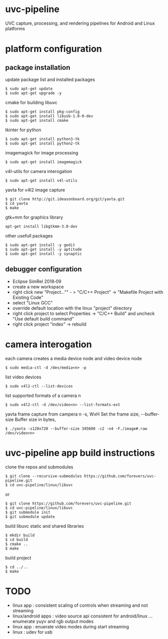 # uvc-pipeline
UVC capture, processing, and rendering pipelines for Android and Linux platforms

# platform configuration

## package installation
update package list and installed packages
```console
$ sudo apt-get update
$ sudo apt-get upgrade -y
```
cmake for building libuvc
```console
$ sudo apt-get install pkg-config
$ sudo apt-get install libusb-1.0-0-dev
$ sudo apt-get install cmake
```

tkinter for python
```console
$ sudo apt-get install python3-tk
$ sudo apt-get install python2-tk
```

imagemagick for image processing
```console
$ sudo apt-get install imagemagick
```

v4l-utils for camera interogation
```console
$ sudo apt-get install v4l-utils
```

yavta for v4l2 image capture
```console
$ git clone http://git.ideasonboard.org/git/yavta.git
$ cd yavta
$ make
```

gtk+mm for graphics library
```console
apt-get install libgtkmm-3.0-dev
```

other usefull packages
```console
$ sudo apt-get install -y gedit
$ sudo apt-get install -y aptitude
$ sudo apt-get install -y synaptic
```
## debugger configuration

- Eclipse SimRel 2018‑09
- create a new workspace
- right click new "Project..."" - > "C/C++ Project" -> "Makefile Project with Existing Code"
- select "Linux GCC"
- override default location with the linux "project" directory
- right click project to select Properties -> "C/C++ Build" and uncheck "Use default build command"
- right click project "index" -> rebuild

# camera interogation
each camera creates a media device node and video device node
```console
$ sudo media-ctl -d /dev/media<n> -p
```
list video devices
```console
$ sudo v4l2-ctl --list-devices
```
list supported formats of a camera n
```console
$ sudo v4l2-ctl -d /dev/video<n> --list-formats-ext
```

yavta frame capture from campera n
-s, WxH Set the frame size, 
--buffer-size Buffer size in bytes,
```console
$ ./yavta -s120x720 --buffer-size 345600 -c2 -n4 -F./image#.raw /dev/video<n>
```

# uvc-pipeline app build instructions

clone the repos and submodules
```console
$ git clone --recursive-submodules https://github.com/forevers/uvc-pipeline.git
$ cd uvc-pipeline/linux/libuvc
```
or

```console
$ git clone https://github.com/forevers/uvc-pipeline.git
$ cd uvc-pipeline/linux/libuvc
$ git submodule init
$ git submodule update
```

build libuvc static and shared libraries
```console
$ mkdir build
$ cd build
$ cmake ..
$ make
```

build project
```console
$ cd ../..
$ make
```

# TODO
- linux app : consistent scaling of controls when streaming and not streaming
- linux/android apps : video source api consistent for android/linux ... enumerate yuyv and rgb output modes
- linux app : enuerate video modes during start streaming
- linux : udev for usb
